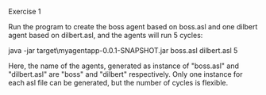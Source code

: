 Exercise 1

Run the program to create the boss agent based on boss.asl and one dilbert agent based on dilbert.asl, and the agents will run 5 cycles:

java -jar target\myagentapp-0.0.1-SNAPSHOT.jar boss.asl dilbert.asl 5

Here, the name of the agents, generated as instance of "boss.asl" and "dilbert.asl" are "boss" and "dilbert" respectively.
Only one instance for each asl file can be generated, but the number of cycles is flexible.
